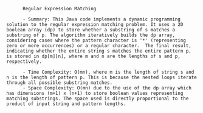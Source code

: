 
          Regular Expression Matching

          - Summary: This Java code implements a dynamic programming solution to the regular expression matching problem. It uses a 2D boolean array (dp) to store whether a substring of s matches a substring of p. The algorithm iteratively builds the dp array, considering cases where the pattern character is '*' (representing zero or more occurrences) or a regular character.  The final result, indicating whether the entire string s matches the entire pattern p, is stored in dp[m][n], where m and n are the lengths of s and p, respectively.

          - Time Complexity: O(mn), where m is the length of string s and n is the length of pattern p. This is because the nested loops iterate through all possible substring matches.
          - Space Complexity: O(mn) due to the use of the dp array which has dimensions (m+1) x (n+1) to store boolean values representing matching substrings. The space used is directly proportional to the product of input string and pattern lengths.
          